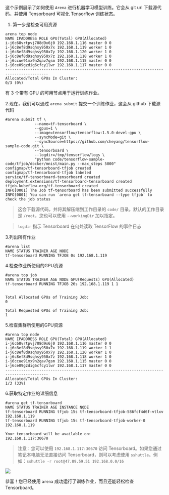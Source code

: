 ﻿
这个示例展示了如何使用 `Arena` 进行机器学习模型训练。它会从 git url 下载源代码，并使用 Tensorboard 可视化 Tensorflow 训练状态。

1. 第一步是检查可用资源

```
arena top node
NAME IPADDRESS ROLE GPU(Total) GPU(Allocated)
i-j6c68vrtpvj708d9x6j0 192.168.1.116 master 0 0
i-j6c8ef8d9sqhsy950x7x 192.168.1.119 worker 1 0
i-j6c8ef8d9sqhsy950x7y 192.168.1.120 worker 1 0
i-j6c8ef8d9sqhsy950x7z 192.168.1.118 worker 1 0
i-j6ccue91mx9n2qav7qsm 192.168.1.115 master 0 0
i-j6ce09gzdig6cfcy1lwr 192.168.1.117 master 0 0
-----------------------------------------------------------------------------------------
Allocated/Total GPUs In Cluster:
0/3 (0%)
```

有 3 个带有 GPU 的可用节点用于运行训练作业。


2\.现在，我们可以通过 `arena submit` 提交一个训练作业，这会从 github 下载源代码

```
#arena submit tf \
             --name=tf-tensorboard \
             --gpus=1 \
             --image=tensorflow/tensorflow:1.5.0-devel-gpu \
             --syncMode=git \
             --syncSource=https://github.com/cheyang/tensorflow-sample-code.git \
             --tensorboard \
             --logdir=/tmp/tensorflow/logs \
             "python code/tensorflow-sample-code/tfjob/docker/mnist/main.py --max_steps 5000"
configmap/tf-tensorboard-tfjob created
configmap/tf-tensorboard-tfjob labeled
service/tf-tensorboard-tensorboard created
deployment.extensions/tf-tensorboard-tensorboard created
tfjob.kubeflow.org/tf-tensorboard created
INFO[0001] The Job tf-tensorboard has been submitted successfully
INFO[0001] You can run `arena get tf-tensorboard --type tfjob` to check the job status
```

> 这会下载源代码，并将其解压缩到工作目录的 `code/` 目录。默认的工作目录是 `/root`，您也可以使用 `--workingDir` 加以指定。

> `logdir` 指示 Tensorboard 在何处读取 TensorFlow 的事件日志

3\.列出所有作业

```
#arena list
NAME STATUS TRAINER AGE NODE
tf-tensorboard RUNNING TFJOB 0s 192.168.1.119
```

4\.检查作业所使用的GPU资源

```
#arena top job
NAME STATUS TRAINER AGE NODE GPU(Requests) GPU(Allocated)
tf-tensorboard RUNNING TFJOB 26s 192.168.1.119 1 1


Total Allocated GPUs of Training Job:
0

Total Requested GPUs of Training Job:
1
```



5\.检查集群所使用的GPU资源


```
#arena top node
NAME IPADDRESS ROLE GPU(Total) GPU(Allocated)
i-j6c68vrtpvj708d9x6j0 192.168.1.116 master 0 0
i-j6c8ef8d9sqhsy950x7x 192.168.1.119 worker 1 1
i-j6c8ef8d9sqhsy950x7y 192.168.1.120 worker 1 0
i-j6c8ef8d9sqhsy950x7z 192.168.1.118 worker 1 0
i-j6ccue91mx9n2qav7qsm 192.168.1.115 master 0 0
i-j6ce09gzdig6cfcy1lwr 192.168.1.117 master 0 0
-----------------------------------------------------------------------------------------
Allocated/Total GPUs In Cluster:
1/3 (33%)
```


6\.获取特定作业的详细信息

```
#arena get tf-tensorboard
NAME STATUS TRAINER AGE INSTANCE NODE
tf-tensorboard RUNNING tfjob 15s tf-tensorboard-tfjob-586fcf4d6f-vtlxv 192.168.1.119
tf-tensorboard RUNNING tfjob 15s tf-tensorboard-tfjob-worker-0 192.168.1.119

Your tensorboard will be available on:
192.168.1.117:30670
```

> 注意：您可以使用 `192.168.1.117:30670` 访问 Tensorboard。如果您通过笔记本电脑无法直接访问 Tensorboard，则可以考虑使用 `sshuttle`。例如：`sshuttle -r root@47.89.59.51 192.168.0.0/16`


![](2-tensorboard.jpg)

恭喜！您已经使用 `arena` 成功运行了训练作业，而且还能轻松检查 Tensorboard。
